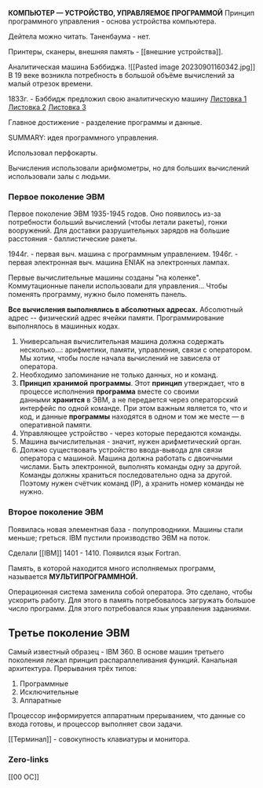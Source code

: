 **КОМПЬЮТЕР — УСТРОЙСТВО, УПРАВЛЯЕМОЕ ПРОГРАММОЙ**
Принцип программного управления - основа устройства компьютера.

Дейтела можно читать. Таненбаума - нет.

Принтеры, сканеры, внешняя память - [[внешние устройства]].

Аналитическая машина Бэббиджа.
![[Pasted image 20230901160342.jpg]]
В 19 веке возникла потребность в большой объёме вычислений за малый отрезок времени.

1833г. - Бэббидж предложил свою аналитическую машину
[Листовка 1](https://sun1-27.userapi.com/impg/qR-qCvCv0nLi_GWvUVZdR4va0tHBsEHwUv0onA/-MEOrxWgbpA.jpg?size=1215x2160&quality=95&sign=3b77e2207a33c9d61b69af4e92b65323&type=album)
[Листовка 2](https://sun1-95.userapi.com/impg/gzQ-r3dAqrFxA2KKGRW67-jKrpdBc98jYZIzTQ/xBmCY6NuerI.jpg?size=1215x2160&quality=95&sign=a3be989f1f9d8a07dd634f8c85c06c76&type=album)
[Листовка 3](https://sun1-16.userapi.com/impg/v9icksN9SggZF6_Jq5vl51nVP6Je8EEh2jsbYw/Z3fR8KPKskM.jpg?size=1215x2160&quality=95&sign=210d834afcb1afda372521d216847b1a&type=album)

Главное достижение - разделение программы и данные.

SUMMARY: идея программного управления.

Использовал перфокарты. 

Вычисления использовали арифмометры, но для больших вычислений использовали залы с людьми. 

### Первое поколение ЭВМ
Первое поколение ЭВМ 1935-1945 годов. Оно появилось из-за потребности больший вычислений (чтобы летали ракеты), гонки вооружений. Для доставки разрушительных зарядов на большие расстояния - баллистические ракеты.

1944г. - первая выч. машина с программным управлением.
1946г. - первая электронная выч. машина ENIAK на электронных лампах.

Первые вычислительные машины созданы "на коленке".
Коммутационные панели использовали для управления... Чтобы поменять программу, нужно было поменять панель.

**Все вычисления выполнялись в абсолютных адресах.**
Абсолютный адрес -- физический адрес ячейки памяти.
Программирование выполнялось в машинных кодах.

1. Универсальная вычислительная машина должна содержать несколько...:
арифметики, памяти, управления, связи с оператором. Мы хотим, чтобы после начала вычислений не зависела от оператора.
2. Необходимо запоминание не только данных, но и команд.
3. **Принцип** **хранимой** **программы**. Этот **принцип** утверждает, что в процессе исполнения **программа** вместе со своими данными **хранится** в ЭВМ, а не передается через операторский интерфейс по одной команде. При этом важным является то, что и код, и данные **программы** находятся в одном и том же месте — в оперативной памяти.
4. Управляющее устройство - через которые передаются команды.
5. Машина вычислительная - значит, нужен арифметический орган.
6. Должно существовать устройство ввода-вывода для связи оператора с машиной.
Машина должна работать с двоичными числами. Быть электронной, выполнять команды одну за другой. Команды должны храниться последовательно одна за другой. Поэтому нужен счётчик команд (IP), а хранить номер команды не нужно. 

### Второе поколение ЭВМ
Появилась новая элементная база - полупроводники. 
Машины стали меньше; греться. 
IBM пустили производство ЭВМ на поток.

Сделали [[IBM]] 1401 - 1410.
Появился язык Fortran.

Память, в которой находится много исполняемых программ, называется **МУЛЬТИПРОГРАММНОЙ.**

Операционная система заменила собой оператора. Это сделано, чтобы ускорить работу. Для этого в память потребовалось загружать большое число программ. Для этого потребовался язык управления заданиями.


## Третье поколение ЭВМ
Самый известный образец - IBM 360. 
В основе машин третьего поколения лежал принцип распараллеливания функций.
Канальная архитектура. 
Прерывания трёх типов: 
1. Программные
2. Исключительные 
3. Аппаратные 

Процессор информируется аппаратным прерыванием, что данные со входа готовы, и процессор выполняет свои задачи.

[[Терминал]] - совокупность клавиатуры и монитора.

### Zero-links
[[00 ОС]]